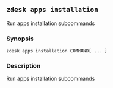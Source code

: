 ## `zdesk apps installation`

Run apps installation subcommands

### Synopsis

    zdesk apps installation COMMAND[ ... ]

### Description

Run apps installation subcommands

